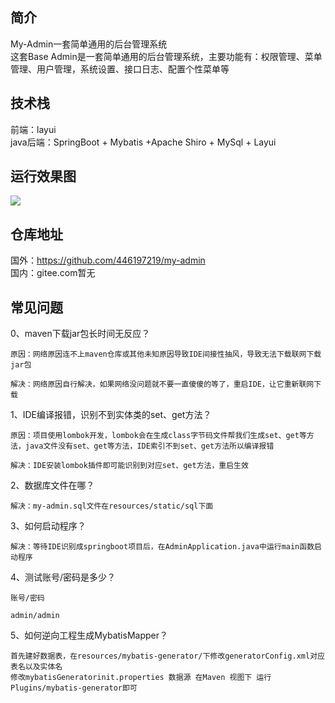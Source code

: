 ## 简介<br/> 
My-Admin一套简单通用的后台管理系统<br/> 
这套Base Admin是一套简单通用的后台管理系统，主要功能有：权限管理、菜单管理、用户管理，系统设置、接口日志、配置个性菜单等<br/> 

## 技术栈<br/> 
前端：layui<br/> 
java后端：SpringBoot + Mybatis +Apache Shiro + MySql + Layui <br/> 

## 运行效果图<br/> 
![](https://huanzi-qch.gitee.io/file-server/images/base-admin.png) 

## 仓库地址<br/> 
国外：https://github.com/446197219/my-admin<br/> 
国内：gitee.com暂无<br/> 

## 常见问题<br/>
0、maven下载jar包长时间无反应？
```text
原因：网络原因连不上maven仓库或其他未知原因导致IDE间接性抽风，导致无法下载联网下载jar包

解决：网络原因自行解决，如果网络没问题就不要一直傻傻的等了，重启IDE，让它重新联网下载
```
1、IDE编译报错，识别不到实体类的set、get方法？
```text
原因：项目使用lombok开发，lombok会在生成class字节码文件帮我们生成set、get等方法，java文件没有set、get等方法，IDE索引不到set、get方法所以编译报错

解决：IDE安装lombok插件即可能识别到对应set、get方法，重启生效
``` 
2、数据库文件在哪？
```text
解决：my-admin.sql文件在resources/static/sql下面
```
3、如何启动程序？
```text
解决：等待IDE识别成springboot项目后，在AdminApplication.java中运行main函数启动程序
```
4、测试账号/密码是多少？   
```text
账号/密码

admin/admin
```
5、如何逆向工程生成MybatisMapper？
```text
首先建好数据表，在resources/mybatis-generator/下修改generatorConfig.xml对应表名以及实体名
修改mybatisGeneratorinit.properties 数据源 在Maven 视图下 运行 Plugins/mybatis-generator即可

